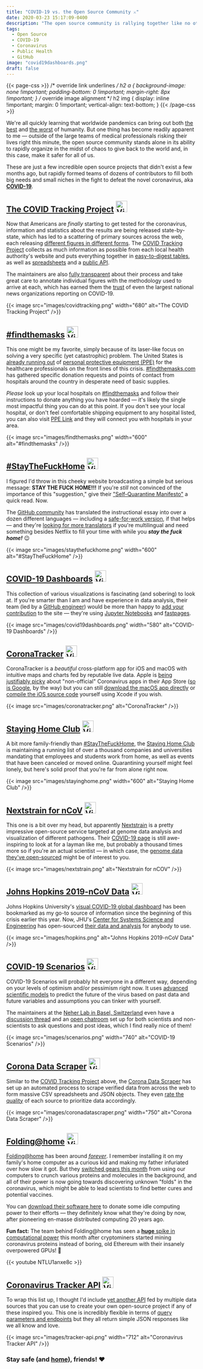 ```yaml
---
title: "COVID-19 vs. the Open Source Community ⚔️"
date: 2020-03-23 15:17:09-0400
description: "The open source community is rallying together like no other to provide coronavirus information to the public in innovative ways."
tags:
  - Open Source
  - COVID-19
  - Coronavirus
  - Public Health
  - GitHub
image: "covid19dashboards.png"
draft: false
---
```


<!-- markdownlint-disable MD033 -->

{{< page-css >}}
/* override link underlines */
h2 a {
  background-image: none !important;
  padding-bottom: 0 !important;
  margin-right: 8px !important;
}
/* override image alignment */
h2 img {
  display: inline !important;
  margin: 0 !important;
  vertical-align: text-bottom;
}
{{< /page-css >}}

We're all quickly learning that worldwide pandemics can bring out both [the best](https://www.vox.com/culture/2020/3/13/21179293/coronavirus-italy-covid19-music-balconies-sing) and [the worst](https://twitter.com/9NewsAUS/status/1236088663093608448) of humanity. But one thing has become readily apparent to me — outside of the large teams of medical professionals risking their lives right this minute, the open source community stands alone in its ability to rapidly organize in the midst of chaos to give back to the world and, in this case, make it safer for all of us.

These are just a few incredible open source projects that didn't exist a few months ago, but rapidly formed teams of dozens of contributors to fill both big needs and small niches in the fight to defeat the novel coronavirus, aka [**COVID-19**](https://www.cdc.gov/coronavirus/2019-nCoV/index.html).

## [The COVID Tracking Project](https://covidtracking.com/) [<img src="/notes/coronavirus-open-source/images/github.svg" width="30" height="30" alt="View on GitHub">](https://github.com/COVID19Tracking/website "View on GitHub")

Now that Americans are *finally* starting to get tested for the coronavirus, information and statistics about the results are being released state-by-state, which has led to a scattering of primary sources across the web, each releasing [different figures in different forms](https://docs.google.com/document/d/1OyN6_1UeDePwPwKi6UKZB8GwNC7-kSf1-BO2af8kqVA/edit). The [COVID Tracking Project](https://covidtracking.com/) collects as much information as possible from each local health authority's website and puts everything together in [easy-to-digest tables](https://covidtracking.com/data/), as well as [spreadsheets](https://docs.google.com/spreadsheets/u/2/d/e/2PACX-1vRwAqp96T9sYYq2-i7Tj0pvTf6XVHjDSMIKBdZHXiCGGdNC0ypEU9NbngS8mxea55JuCFuua1MUeOj5/pubhtml) and a [public API](https://covidtracking.com/api/).

The maintainers are also [fully transparent](https://covidtracking.com/about-tracker/) about their process and take great care to annotate individual figures with the methodology used to arrive at each, which has earned them the [trust](https://covidtracking.com/#press) of even the largest national news organizations reporting on COVID-19.

{{< image src="images/covidtracking.png" width="680" alt="The COVID Tracking Project" />}}

## [#findthemasks](https://findthemasks.com/) [<img src="/notes/coronavirus-open-source/images/github.svg" width="30" height="30" alt="View on GitHub">](https://github.com/r-pop/findthemasks "View on GitHub")

This one might be my favorite, simply because of its laser-like focus on solving a very specific (yet catastrophic) problem. The United States is [already running out](https://www.nytimes.com/2020/03/19/health/coronavirus-masks-shortage.html) of [personal protective equipment (PPE)](https://www.fda.gov/medical-devices/general-hospital-devices-and-supplies/personal-protective-equipment-infection-control) for the healthcare professionals on the front lines of this crisis. [#findthemasks.com](https://findthemasks.com/) has gathered specific donation requests and points of contact from hospitals around the country in desperate need of basic supplies.

*Please* look up your local hospitals on [#findthemasks](https://findthemasks.com/#sites) and follow their instructions to donate anything you have hoarded — it's likely the single most impactful thing you can do at this point. If you don't see your local hospital, or don't feel comfortable shipping equipment to any hospital listed, you can also visit [PPE Link](https://ppelink.org/ppe-donations/) and they will connect you with hospitals in your area.

{{< image src="images/findthemasks.png" width="600" alt="#findthemasks" />}}

## [#StayTheFuckHome](https://staythefuckhome.com/) [<img src="/notes/coronavirus-open-source/images/github.svg" width="30" height="30" alt="View on GitHub">](https://github.com/flore2003/staythefuckhome "View on GitHub")

I figured I'd throw in this cheeky website broadcasting a simple but serious message: **STAY THE FUCK HOME!!!** If you're *still* not convinced of the importance of this "suggestion," give their ["Self-Quarantine Manifesto"](https://staythefuckhome.com/) a quick read. Now.

The [GitHub community](https://github.com/flore2003/staythefuckhome/pulls?q=is%3Apr) has translated the instructional essay into over a dozen different languages — including a [safe-for-work version](https://staythefuckhome.com/sfw/), if that helps — and they're [looking for more translators](https://github.com/flore2003/staythefuckhome#contributing) if you're multilingual and need something besides Netflix to fill your time with while you ***stay the fuck home!*** 😉

{{< image src="images/staythefuckhome.png" width="600" alt="#StayTheFuckHome" />}}

## [COVID-19 Dashboards](https://covid19dashboards.com/) [<img src="/notes/coronavirus-open-source/images/github.svg" width="30" height="30" alt="View on GitHub">](https://github.com/github/covid19-dashboard "View on GitHub")

This collection of various visualizations is fascinating (and sobering) to look at. If you're smarter than I am and have experience in data analysis, their team (led by a [GitHub engineer](https://github.com/hamelsmu)) would be more than happy to [add your contribution](https://github.com/github/covid19-dashboard/blob/master/CONTRIBUTING.md) to the site — they're using [Jupyter Notebooks](https://jupyter.org/) and [fastpages](https://github.com/fastai/fastpages).

{{< image src="images/covid19dashboards.png" width="580" alt="COVID-19 Dashboards" />}}

## [CoronaTracker](https://coronatracker.samabox.com/) [<img src="/notes/coronavirus-open-source/images/github.svg" width="30" height="30" alt="View on GitHub">](https://github.com/MhdHejazi/CoronaTracker "View on GitHub")

CoronaTracker is a _beautiful_ cross-platform app for iOS and macOS with intuitive maps and charts fed by reputable live data. Apple is [being justifiably picky](https://developer.apple.com/news/?id=03142020a) about "non-official" Coronavirus apps in their App Store ([so is Google](https://blog.google/inside-google/company-announcements/coronavirus-covid19-response/), by the way) but you can still [download the macOS app directly](https://coronatracker.samabox.com/) or [compile the iOS source code](https://github.com/MhdHejazi/CoronaTracker#1-ios-app) yourself using Xcode if you wish.

{{< image src="images/coronatracker.png" alt="CoronaTracker" />}}

## [Staying Home Club](https://stayinghome.club/) [<img src="/notes/coronavirus-open-source/images/github.svg" width="30" height="30" alt="View on GitHub">](https://github.com/phildini/stayinghomeclub "View on GitHub")

A bit more family-friendly than [#StayTheFuckHome](https://staythefuckhome.com/), the [Staying Home Club](https://stayinghome.club/) is maintaining a running list of over a thousand companies and universities mandating that employees and students work from home, as well as events that have been canceled or moved online. Quarantining yourself might feel lonely, but here's solid proof that you're far from alone right now.

{{< image src="images/stayinghome.png" width="600" alt="Staying Home Club" />}}

## [Nextstrain for nCoV](https://nextstrain.org/ncov) [<img src="/notes/coronavirus-open-source/images/github.svg" width="30" height="30" alt="View on GitHub">](https://github.com/nextstrain/ncov "View on GitHub")

This one is a bit over my head, but apparently [Nextstrain](https://nextstrain.org/) is a pretty impressive open-source service targeted at genome data analysis and visualization of different pathogens. Their [COVID-19 page](https://nextstrain.org/ncov) is still awe-inspiring to look at for a layman like me, but probably a thousand times more so if you're an actual scientist — in which case, the [genome data they've open-sourced](https://github.com/nextstrain/ncov) might be of interest to you.

{{< image src="images/nextstrain.png" alt="Nextstrain for nCOV" />}}

## [Johns Hopkins 2019-nCoV Data](https://systems.jhu.edu/research/public-health/ncov/) [<img src="/notes/coronavirus-open-source/images/github.svg" width="30" height="30" alt="View on GitHub">](https://github.com/CSSEGISandData/COVID-19 "View on GitHub")

Johns Hopkins University's [visual COVID-19 global dashboard](https://www.arcgis.com/apps/opsdashboard/index.html#/bda7594740fd40299423467b48e9ecf6) has been bookmarked as my go-to source of information since the beginning of this crisis earlier this year. Now, JHU's [Center for Systems Science and Engineering](https://systems.jhu.edu/) has open-sourced [their data and analysis](https://github.com/CSSEGISandData/COVID-19) for anybody to use.

{{< image src="images/hopkins.png" alt="Johns Hopkins 2019-nCoV Data" />}}

## [COVID-19 Scenarios](https://neherlab.org/covid19/) [<img src="/notes/coronavirus-open-source/images/github.svg" width="30" height="30" alt="View on GitHub">](https://github.com/neherlab/covid19_scenarios "View on GitHub")

COVID-19 Scenarios will probably hit everyone in a different way, depending on your levels of optimism and/or pessimism right now. It uses [advanced scientific models](https://neherlab.org/covid19/about) to predict the future of the virus based on past data and future variables and assumptions you can tinker with yourself.

The maintainers at the [Neher Lab in Basel, Switzerland](https://neherlab.org/) even have a [discussion thread](https://github.com/neherlab/covid19_scenarios/issues/18) and an [open chatroom](https://spectrum.chat/covid19-scenarios/general/questions-discussions~8d49f461-a890-4beb-84f7-2d6ed0ae503a) set up for both scientists and non-scientists to ask questions and post ideas, which I find really nice of them!

{{< image src="images/scenarios.png" width="740" alt="COVID-19 Scenarios" />}}

## [Corona Data Scraper](https://coronadatascraper.com/#home) [<img src="/notes/coronavirus-open-source/images/github.svg" width="30" height="30" alt="View on GitHub">](https://github.com/lazd/coronadatascraper "View on GitHub")

Similar to the [COVID Tracking Project](https://covidtracking.com/) above, the [Corona Data Scraper](https://coronadatascraper.com/#home) has set up an automated process to scrape verified data from across the web to form massive CSV spreadsheets and JSON objects. They even [rate the quality](https://github.com/lazd/coronadatascraper#source-rating) of each source to prioritize data accordingly.

{{< image src="images/coronadatascraper.png" width="750" alt="Corona Data Scraper" />}}

## [Folding@home](https://foldingathome.org/covid19/) [<img src="/notes/coronavirus-open-source/images/github.svg" width="30" height="30" alt="View on GitHub">](https://github.com/FoldingAtHome/coronavirus "View on GitHub")

[Folding@home](https://foldingathome.org/) has been around [*forever*](https://en.wikipedia.org/wiki/Folding@home). I remember installing it on my family's home computer as a curious kid and making my father infuriated over how slow it got. But they [switched gears this month](https://foldingathome.org/2020/03/15/coronavirus-what-were-doing-and-how-you-can-help-in-simple-terms/) from using our computers to crunch various proteins and molecules in the background, and all of their power is now going towards discovering unknown "folds" in the coronavirus, which might be able to lead scientists to find better cures and potential vaccines.

You can [download their software here](https://foldingathome.org/start-folding/) to donate some idle computing power to their efforts — they definitely know what they're doing by now, after pioneering en-masse distributed computing 20 years ago.

**Fun fact:** The team behind Folding@home has seen a [**huge** spike in computational power](https://www.reddit.com/r/pcmasterrace/comments/flgm7q/ama_with_the_team_behind_foldinghome_coronavirus/) this month after cryptominers started mining coronavirus proteins instead of boring, old Ethereum with their insanely overpowered GPUs! 👏

{{< youtube NTLU1anxe8c >}}

## [Coronavirus Tracker API](https://coronavirus-tracker-api.herokuapp.com/v2/locations) [<img src="/notes/coronavirus-open-source/images/github.svg" width="30" height="30" alt="View on GitHub">](https://github.com/ExpDev07/coronavirus-tracker-api "View on GitHub")

To wrap this list up, I thought I'd include [yet another API](https://github.com/ExpDev07/coronavirus-tracker-api) fed by multiple data sources that you can use to create your own open-source project if any of these inspired you. This one is incredibly flexible in terms of [query parameters and endpoints](https://github.com/ExpDev07/coronavirus-tracker-api#api-endpoints) but they all return simple JSON responses like we all know and love.

{{< image src="images/tracker-api.png" width="712" alt="Coronavirus Tracker API" />}}

### Stay safe (and [home](https://staythefuckhome.com/ "One last time...")), friends! ❤️
